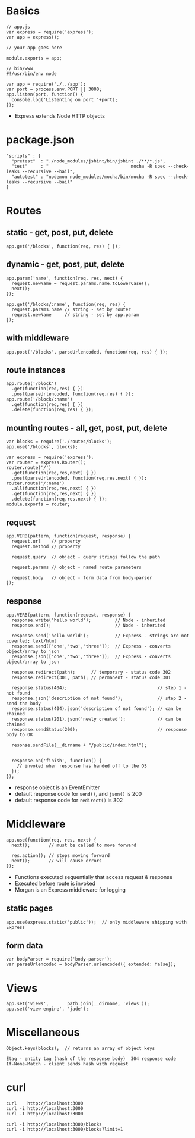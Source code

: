 # Basics

    // app.js
    var express = require('express');
    var app = express();

    // your app goes here

    module.exports = app;

    // bin/www
    #!/usr/bin/env node

    var app = require('./../app');
    var port = process.env.PORT || 3000;
    app.listen(port, function() {
      console.log('Listenting on port '+port);
    });

* Express extends Node HTTP objects

# package.json

    "scripts" : {
      "pretest"  : "./node_modules/jshint/bin/jshint ./**/*.js",
      "test"     : "                               mocha -R spec --check-leaks --recursive --bail",
      "autotest" : "nodemon node_modules/mocha/bin/mocha -R spec --check-leaks --recursive --bail"
    }

# Routes

## static - get, post, put, delete

    app.get('/blocks', function(req, res) { });

## dynamic - get, post, put, delete

    app.param('name', function(req, res, next) {
      request.newName = request.params.name.toLowerCase();
      next();
    });

    app.get('/blocks/:name', function(req, res) {
      request.params.name // string - set by router
      request.newName     // string - set by app.param
    });

## with middleware

    app.post('/blocks', parseUrlencoded, function(req, res) { });

## route instances

    app.route('/block')
      .get(function(req,res) { })
      .post(parseUrlencoded, function(req,res) { });
    app.route('/block/:name')
      .get(function(req,res) { })
      .delete(function(req,res) { });

## mounting routes - all, get, post, put, delete

    var blocks = require('./routes/blocks');
    app.use('/blocks', blocks);

    var express = require('express');
    var router = express.Router();
    router.route('/')
      .get(function(req,res,next) { })
      .post(parseUrlencoded, function(req,res,next) { });
    router.route('/:name')
      .all(function(req,res,next) { })
      .get(function(req,res,next) { })
      .delete(function(req,res,next) { });
    module.exports = router;

## request

    app.VERB(pattern, function(request, response) {
      request.url    // property
      request.method // property

      request.query  // object - query strings follow the path

      request.params // object - named route parameters

      request.body   // object - form data from body-parser
    });


## response

    app.VERB(pattern, function(request, response) {
      response.write('hello world');         // Node - inherited
      response.end();                        // Node - inherited

      response.send('hello world');          // Express - strings are not coverted; text/html
      response.send(['one','two','three']);  // Express - converts object/array to json
      response.json(['one','two','three']);  // Express - converts object/array to json

      response.redirect(path);      // temporary - status code 302
      response.redirect(301, path); // permanent - status code 301

      response.status(404);                                  // step 1 - not found
      response.json('description of not found');             // step 2 - send the body
      response.status(404).json('description of not found'); // can be chained
      response.status(201).json('newly created');            // can be chained
      response.sendStatus(200);                              // response body to OK

      resonse.sendFile(__dirname + "/public/index.html");


      response.on('finish', function() {
        // invoked when response has handed off to the OS
      });
    });

* response object is an EventEmitter
* default response code for `send()`, and `json()` is 200
* default response code for `redirect()` is 302

# Middleware

    app.use(function(req, res, next) {
      next();       // must be called to move forward

      res.action(); // stops moving forward
      next();       // will cause errors
    });

* Functions executed sequentially that access request & response
* Executed before route is invoked
* Morgan is an Express middleware for logging

## static pages

    app.use(express.static('public'));  // only middleware shipping with Express

## form data

    var bodyParser = require('body-parser');
    var parseUrlencoded = bodyParser.urlencoded({ extended: false});

# Views

    app.set('views',       path.join(__dirname, 'views'));
    app.set('view engine', 'jade');

# Miscellaneous

    Object.keys(blocks);  // returns an array of object keys

    Etag - entity tag (hash of the response body)  304 response code
    If-None-Match - client sends hash with request

# curl

    curl    http://localhost:3000
    curl -i http://localhost:3000
    curl -I http://localhost:3000

    curl -i http://localhost:3000/blocks
    curl -i http://localhost:3000/blocks?limit=1

